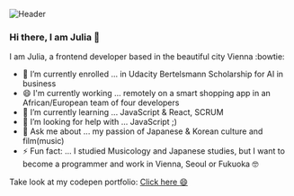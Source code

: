 ![Header](https://github.com/YuriDevAT/YuriDevAT/blob/main/Blue%20Skyline%20Details%20General%20LinkedIn%20Banner.png)

### Hi there, I am Julia 👋

I am Julia, a frontend developer based in the beautiful city Vienna  :bowtie:

- 🔭 I’m currently enrolled ... in Udacity Bertelsmann Scholarship for AI in business
- 😄 I'm currently working ... remotely on a smart shopping app in an African/European team of four developers 
- 🌱 I’m currently learning ... JavaScript & React, SCRUM
- 🤔 I’m looking for help with ... JavaScript ;)
- 💬 Ask me about ... my passion of Japanese & Korean culture and film(music)
- ⚡ Fun fact: ... I studied Musicology and Japanese studies, but I want to become a programmer and work in Vienna, Seoul or Fukuoka :nerd_face:

Take look at my codepen portfolio: [Click here :smile:](https://codepen.io/saliainred)



<!--
**saliainred/saliainred** is a ✨ _special_ ✨ repository because its `README.md` (this file) appears on your GitHub profile.
![]()
Here are some ideas to get you started:

- 🔭 I’m currently working on ...
- 🌱 I’m currently learning ...
- 👯 I’m looking to collaborate on ...
- 🤔 I’m looking for help with ...
- 💬 Ask me about ...
- 📫 How to reach me: ...
- 😄 Pronouns: ...
- ⚡ Fun fact: ...
-->

